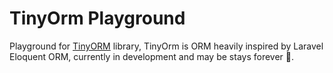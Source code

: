 # TinyOrm Playground

Playground for [TinyORM](https://github.com/silverqx/TinyORM) library, TinyOrm is ORM heavily inspired by Laravel Eloquent ORM, currently in development and may be stays forever 🙂.
